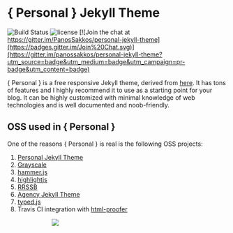 # { Personal } Jekyll Theme
![Build Status](https://travis-ci.org/le4ker/personal-jekyll-theme.svg?branch=master)
![license](https://img.shields.io/badge/license-MIT-blue.svg?link=https://github.com/dono-app/ios/blob/master/LICENSE)
[![Join the chat at https://gitter.im/PanosSakkos/personal-jekyll-theme](https://badges.gitter.im/Join%20Chat.svg)](https://gitter.im/panossakkos/personal-jekyll-theme?utm_source=badge&utm_medium=badge&utm_campaign=pr-badge&utm_content=badge)

{ Personal } is a free responsive Jekyll theme, derived from [here](https://le4ker.github.io/personal-jekyll-theme/). It has tons of features and I highly recommend it to use as a starting point for your blog. It can be highly customized with minimal knowledge of web technologies and is well documented and noob-friendly.

## OSS used in { Personal }

One of the reasons { Personal } is real is the following OSS projects:

  1. [Personal Jekyll Theme](https://github.com/PanosSakkos/personal-jekyll-theme)
  2. [Grayscale](http://startbootstrap.com/template-overviews/grayscale/)
  3. [hammer.js](https://hammerjs.github.io/)
  4. [highlightjs](https://highlightjs.org/)
  5. [RRSSB](https://github.com/kni-labs/rrssb)
  6. [Agency Jekyll Theme](https://github.com/y7kim/agency-jekyll-theme)
  7. [typed.js](https://github.com/mattboldt/typed.js/)
  8. Travis CI integration with [html-proofer](https://github.com/gjtorikian/html-proofer)

<div style="font-size:16px;margin:0 auto;width:300px">
    <a href="https://blockchain.info/address/1LHuKC9Em3KA5yoZaf7nngnNdf9K7s2gSi">
        <img src="https://blockchain.info/Resources/buttons/donate_64.png"/>
    </a>
</div>
